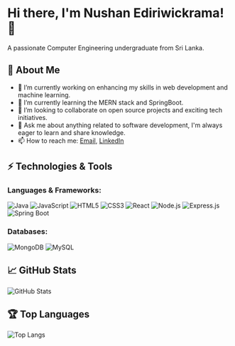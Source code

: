 # Hi there, I'm Nushan Ediriwickrama! 👋

A passionate Computer Engineering undergraduate from Sri Lanka.

## 🚀 About Me

- 🔭 I’m currently working on enhancing my skills in web development and machine learning.
- 🌱 I’m currently learning the MERN stack and SpringBoot.
- 👯 I’m looking to collaborate on open source projects and exciting tech initiatives.
- 💬 Ask me about anything related to software development, I'm always eager to learn and share knowledge.
- 📫 How to reach me: [Email](mailto:eanushanhansana@gmail.com), [LinkedIn](www.linkedin.com/in/nushan-ediriwickrama-0278842b2)

## ⚡ Technologies & Tools

### Languages & Frameworks:

![Java](https://img.shields.io/badge/Java-007396?style=for-the-badge&logo=java&logoColor=white)
![JavaScript](https://img.shields.io/badge/JavaScript-F7DF1E?style=for-the-badge&logo=javascript&logoColor=black)
![HTML5](https://img.shields.io/badge/HTML5-E34F26?style=for-the-badge&logo=html5&logoColor=white)
![CSS3](https://img.shields.io/badge/CSS3-1572B6?style=for-the-badge&logo=css3&logoColor=white)
![React](https://img.shields.io/badge/React-61DAFB?style=for-the-badge&logo=react&logoColor=black)
![Node.js](https://img.shields.io/badge/Node.js-339933?style=for-the-badge&logo=node.js&logoColor=white)
![Express.js](https://img.shields.io/badge/Express.js-000000?style=for-the-badge&logo=express&logoColor=white)
![Spring Boot](https://img.shields.io/badge/Spring_Boot-6DB33F?style=for-the-badge&logo=spring-boot&logoColor=white)

### Databases:

![MongoDB](https://img.shields.io/badge/MongoDB-47A248?style=for-the-badge&logo=mongodb&logoColor=white)
![MySQL](https://img.shields.io/badge/MySQL-4479A1?style=for-the-badge&logo=mysql&logoColor=white)

## 📈 GitHub Stats

![GitHub Stats](https://github-readme-stats.vercel.app/api?username=nushan2000&show_icons=true&theme=radical)

## 🏆 Top Languages

![Top Langs](https://github-readme-stats.vercel.app/api/top-langs/?username=nushan2000&hide=html,css&layout=compact&theme=radical)
